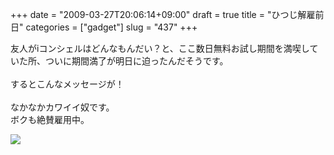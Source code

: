 +++
date = "2009-03-27T20:06:14+09:00"
draft = true
title = "ひつじ解雇前日"
categories = ["gadget"]
slug = "437"
+++

友人がiコンシェルはどんなもんだい？と、ここ数日無料お試し期間を満喫していた所、ついに期間満了が明日に迫ったんだそうです。<br />
<br />
するとこんなメッセージが！<br />
<br />
なかなかカワイイ奴です。<br />
ボクも絶賛雇用中。<br />

<p>
<a rel="lightbox" href="https://keruru.net/images/49ccb3239ad24-DVC00004_ed.jpg"><img src="https://keruru.net/images/49ccb3239ad24-thumb_DVC00004_ed.jpg" border="0" /></a>
</p>

